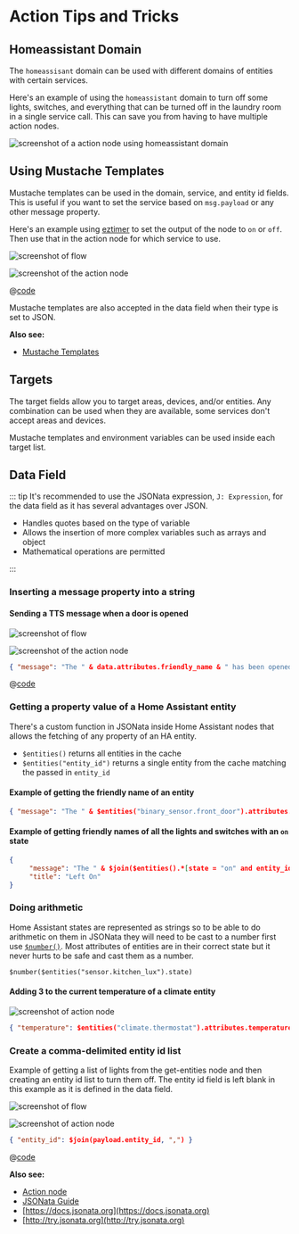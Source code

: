 # Action Tips and Tricks

## Homeassistant Domain

The `homeassisant` domain can be used with different domains of entities with certain services.

Here's an example of using the `homeassistant` domain to turn off some lights, switches, and everything that can be turned off in the laundry room in a single service call. This can save you from having to have multiple action nodes.

![screenshot of a action node using homeassistant domain](./images/call-service_06.png)

## Using Mustache Templates

Mustache templates can be used in the domain, service, and entity id fields. This is useful if you want to set the service based on `msg.payload` or any other message property.

Here's an example using [eztimer](https://flows.nodered.org/node/node-red-contrib-eztimer) to set the output of the node to `on` or `off`. Then use that in the action node for which service to use.

![screenshot of flow](./images/call-service_01.png)

![screenshot of the action node](./images/call-service_03.png)

@[code](@examples/guides/call-service/mustache_templates_01.json)

Mustache templates are also accepted in the data field when their type is set to JSON.

**Also see:**

- [Mustache Templates](./mustache-templates.md)

## Targets

The target fields allow you to target areas, devices, and/or entities. Any combination can be used when they are available, some services don't accept areas and devices.

Mustache templates and environment variables can be used inside each target list.

## Data Field

::: tip
It's recommended to use the JSONata expression, `J: Expression`, for the data field as it has several advantages over JSON.

- Handles quotes based on the type of variable
- Allows the insertion of more complex variables such as arrays and object
- Mathematical operations are permitted

:::

### Inserting a message property into a string

#### Sending a TTS message when a door is opened

![screenshot of flow](./images/call-service_04.png)

![screenshot of the action node](./images/call-service_05.png)

```json
{ "message": "The " & data.attributes.friendly_name & " has been opened." }
```

@[code](@examples/guides/call-service/door_sensor_tts.json)

### Getting a property value of a Home Assistant entity

There's a custom function in JSONata inside Home Assistant nodes that allows the fetching of any property of an HA entity.

- `$entities()` returns all entities in the cache
- `$entities("entity_id")` returns a single entity from the cache matching the passed in `entity_id`

#### Example of getting the friendly name of an entity

```json
{ "message": "The " & $entities("binary_sensor.front_door").attributes.friendly_name & " has been opened." }
```

#### Example of getting friendly names of all the lights and switches with an `on` state

```json
{
     "message": "The " & $join($entities().*[state = "on" and entity_id ~> /^light|^switch/].attributes.friendly_name, ", ") & " are on.",
     "title": "Left On"
}
```

### Doing arithmetic

Home Assistant states are represented as strings so to be able to do arithmetic on them in JSONata they will need to be cast to a number first use [`$number()`](https://docs.jsonata.org/numeric-functions#number). Most attributes of entities are in their correct state but it never hurts to be safe and cast them as a number.

`$number($entities("sensor.kitchen_lux").state)`

#### Adding 3 to the current temperature of a climate entity

![screenshot of action node](./images/call-service_02.png)

```json
{ "temperature": $entities("climate.thermostat").attributes.temperature + 3 }
```

### Create a comma-delimited entity id list

Example of getting a list of lights from the get-entities node and then creating an entity id list to turn them off. The entity id field is left blank in this example as it is defined in the data field.

![screenshot of flow](./images/call-service_07.png)

![screenshot of action node](./images/call-service_08.png)

```json
{ "entity_id": $join(payload.entity_id, ",") }
```

@[code](@examples/guides/call-service/entity_id_list.json)

**Also see:**

- [Action node](../node/action.md)
- [JSONata Guide](./jsonata.md)
- [https://docs.jsonata.org](https://docs.jsonata.org)
- [http://try.jsonata.org](http://try.jsonata.org)
